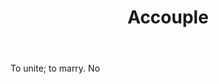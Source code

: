 ---
title: Accouple
letter: A
permalink: "/definitions/accouple.html"
body: To unite; to marry. No
published_at: '2018-07-07'
layout: post
---